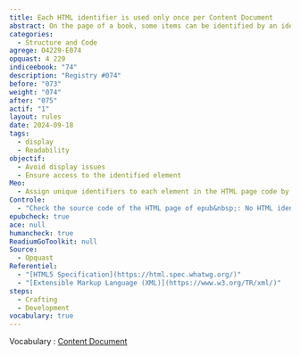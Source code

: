 ```yaml
---
title: Each HTML identifier is used only once per Content Document
abstract: On the page of a book, some items can be identified by an identifier. It must be unique within this page.
categories:
  - Structure and Code
agrege: O4229-E074
opquast: 4 229
indiceebook: "74"
description: "Registry #074"
before: "073"
weight: "074"
after: "075"
actif: "1"
layout: rules
date: 2024-09-18
tags:
  - display
  - Readability
objectif:
  - Avoid display issues
  - Ensure access to the identified element
Meo:
  - Assign unique identifiers to each element in the HTML page code by ensuring that no identifier is reused to this page.
Controle:
  - "Check the source code of the HTML page of epub&nbsp;: No HTML identifier must be used more than once. Or EpubCheck"
epubcheck: true
ace: null
humancheck: true
ReadiumGoToolkit: null
Source:
  - Opquast
Referentiel:
  - "[HTML5 Specification](https://html.spec.whatwg.org/)"
  - "[Extensible Markup Language (XML)](https://www.w3.org/TR/xml/)"
steps:
  - Crafting
  - Development
vocabulary: true
---
```


Vocabulary&nbsp;: [Content Document](../../vocabulaire#contentdocument)